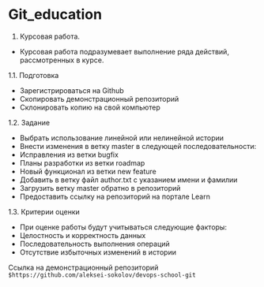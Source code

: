 # Git_education
1. Курсовая работа.

- Курсовая работа подразумевает выполнение ряда действий, рассмотренных в курсе.

1.1. Подготовка

- Зарегистрироваться на Github
- Скопировать демонстрационный репозиторий
- Склонировать копию на свой компьютер

1.2. Задание

- Выбрать использование линейной или нелинейной истории
- Внести изменения в ветку master в следующей последовательности:
- Исправления из ветки bugfix
- Планы разработки из ветки roadmap
- Новый функционал из ветки new feature
- Добавить в ветку файл author.txt с указанием имени и фамилии
- Загрузить ветку master обратно в репозиторий
- Предоставить ссылку на репозиторий на портале Learn

1.3. Критерии оценки

- При оценке работы будут учитываться следующие факторы:
- Целостность и корректность данных
- Последовательность выполнения операций
- Отсутствие избыточных изменений в истории

 Ссылка на демонстрационный репозиторий `$https://github.com/aleksei-sokolov/devops-school-git`
